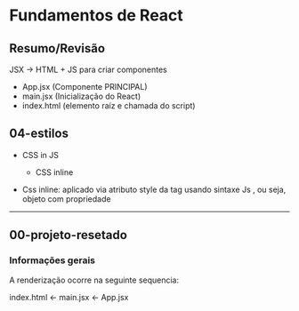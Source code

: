 # Fundamentos de React

## Resumo/Revisão

JSX -> HTML + JS para criar componentes

- App.jsx (Componente PRINCIPAL)
- main.jsx (Inicialização do React)
- index.html (elemento raíz e chamada do script)

## 04-estilos

- CSS in JS

  - CSS inline

- Css inline: aplicado via atributo style da tag usando sintaxe Js , ou seja, objeto com propriedade

---

## 00-projeto-resetado

### Informações gerais

A renderização ocorre na seguinte sequencia:

index.html <- main.jsx <- App.jsx
